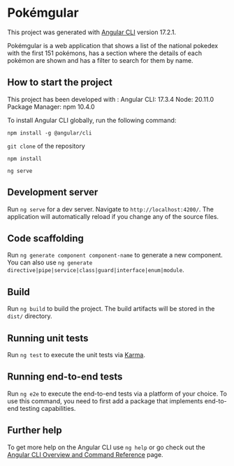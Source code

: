 # Pokémgular

This project was generated with [Angular CLI](https://github.com/angular/angular-cli) version 17.2.1.

Pokémgular is a web application that shows a list of the national pokedex with the first 151 pokémons, has a section where the details of each pokémon are shown and has a filter to search for them by name.
 
## How to start the project

This project has been developed with :
Angular CLI: 17.3.4
Node: 20.11.0
Package Manager: npm 10.4.0

To install Angular CLI globally, run the following command:

`npm install -g @angular/cli`

`git clone` of the repository

`npm install`

`ng serve`

## Development server

Run `ng serve` for a dev server. Navigate to `http://localhost:4200/`. The application will automatically reload if you change any of the source files.

## Code scaffolding

Run `ng generate component component-name` to generate a new component. You can also use `ng generate directive|pipe|service|class|guard|interface|enum|module`.

## Build

Run `ng build` to build the project. The build artifacts will be stored in the `dist/` directory.

## Running unit tests

Run `ng test` to execute the unit tests via [Karma](https://karma-runner.github.io).

## Running end-to-end tests

Run `ng e2e` to execute the end-to-end tests via a platform of your choice. To use this command, you need to first add a package that implements end-to-end testing capabilities.

## Further help

To get more help on the Angular CLI use `ng help` or go check out the [Angular CLI Overview and Command Reference](https://angular.io/cli) page.
